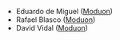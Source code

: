 - Eduardo de Miguel ([Moduon](https://www.moduon.team/))
- Rafael Blasco ([Moduon](https://www.moduon.team/))
- David Vidal ([Moduon](https://www.moduon.team/))
